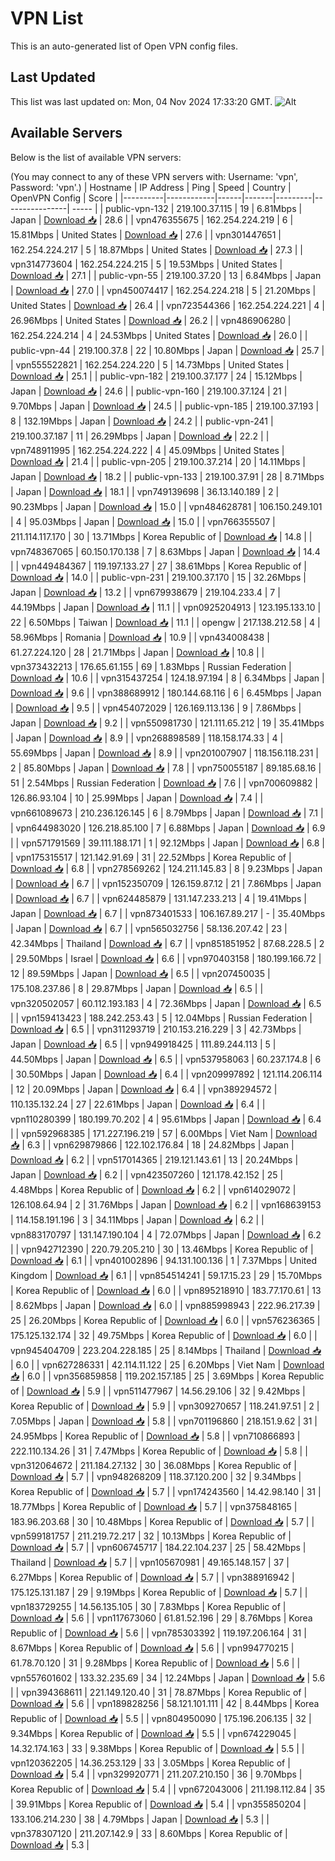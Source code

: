 # VPN List

This is an auto-generated list of Open VPN config files.

## Last Updated

This list was last updated on: Mon, 04 Nov 2024 17:33:20 GMT.
![Alt](https://repobeats.axiom.co/api/embed/186b98318ef1479477931607c1ad7d823f12451f.svg "Repobeats analytics image")

## Available Servers

Below is the list of available VPN servers:

(You may connect to any of these VPN servers with: Username: 'vpn', Password: 'vpn'.)
| Hostname | IP Address | Ping | Speed | Country | OpenVPN Config | Score |
|----------|------------|------|-------|---------|----------------| ----- |
| public-vpn-132 | 219.100.37.115 | 19 | 6.81Mbps | Japan | [Download 📥](./configs/server_0_JP.ovpn) | 28.6 |
| vpn476355675 | 162.254.224.219 | 6 | 15.81Mbps | United States | [Download 📥](./configs/server_1_US.ovpn) | 27.6 |
| vpn301447651 | 162.254.224.217 | 5 | 18.87Mbps | United States | [Download 📥](./configs/server_2_US.ovpn) | 27.3 |
| vpn314773604 | 162.254.224.215 | 5 | 19.53Mbps | United States | [Download 📥](./configs/server_3_US.ovpn) | 27.1 |
| public-vpn-55 | 219.100.37.20 | 13 | 6.84Mbps | Japan | [Download 📥](./configs/server_4_JP.ovpn) | 27.0 |
| vpn450074417 | 162.254.224.218 | 5 | 21.20Mbps | United States | [Download 📥](./configs/server_5_US.ovpn) | 26.4 |
| vpn723544366 | 162.254.224.221 | 4 | 26.96Mbps | United States | [Download 📥](./configs/server_6_US.ovpn) | 26.2 |
| vpn486906280 | 162.254.224.214 | 4 | 24.53Mbps | United States | [Download 📥](./configs/server_7_US.ovpn) | 26.0 |
| public-vpn-44 | 219.100.37.8 | 22 | 10.80Mbps | Japan | [Download 📥](./configs/server_8_JP.ovpn) | 25.7 |
| vpn555522821 | 162.254.224.220 | 5 | 14.73Mbps | United States | [Download 📥](./configs/server_9_US.ovpn) | 25.1 |
| public-vpn-182 | 219.100.37.177 | 24 | 15.12Mbps | Japan | [Download 📥](./configs/server_10_JP.ovpn) | 24.6 |
| public-vpn-160 | 219.100.37.124 | 21 | 9.70Mbps | Japan | [Download 📥](./configs/server_11_JP.ovpn) | 24.5 |
| public-vpn-185 | 219.100.37.193 | 8 | 132.19Mbps | Japan | [Download 📥](./configs/server_12_JP.ovpn) | 24.2 |
| public-vpn-241 | 219.100.37.187 | 11 | 26.29Mbps | Japan | [Download 📥](./configs/server_13_JP.ovpn) | 22.2 |
| vpn748911995 | 162.254.224.222 | 4 | 45.09Mbps | United States | [Download 📥](./configs/server_14_US.ovpn) | 21.4 |
| public-vpn-205 | 219.100.37.214 | 20 | 14.11Mbps | Japan | [Download 📥](./configs/server_15_JP.ovpn) | 18.2 |
| public-vpn-133 | 219.100.37.91 | 28 | 8.71Mbps | Japan | [Download 📥](./configs/server_16_JP.ovpn) | 18.1 |
| vpn749139698 | 36.13.140.189 | 2 | 90.23Mbps | Japan | [Download 📥](./configs/server_17_JP.ovpn) | 15.0 |
| vpn484628781 | 106.150.249.101 | 4 | 95.03Mbps | Japan | [Download 📥](./configs/server_18_JP.ovpn) | 15.0 |
| vpn766355507 | 211.114.117.170 | 30 | 13.71Mbps | Korea Republic of | [Download 📥](./configs/server_19_KR.ovpn) | 14.8 |
| vpn748367065 | 60.150.170.138 | 7 | 8.63Mbps | Japan | [Download 📥](./configs/server_20_JP.ovpn) | 14.4 |
| vpn449484367 | 119.197.133.27 | 27 | 38.61Mbps | Korea Republic of | [Download 📥](./configs/server_21_KR.ovpn) | 14.0 |
| public-vpn-231 | 219.100.37.170 | 15 | 32.26Mbps | Japan | [Download 📥](./configs/server_22_JP.ovpn) | 13.2 |
| vpn679938679 | 219.104.233.4 | 7 | 44.19Mbps | Japan | [Download 📥](./configs/server_23_JP.ovpn) | 11.1 |
| vpn0925204913 | 123.195.133.10 | 22 | 6.50Mbps | Taiwan | [Download 📥](./configs/server_24_TW.ovpn) | 11.1 |
| opengw | 217.138.212.58 | 4 | 58.96Mbps | Romania | [Download 📥](./configs/server_25_RO.ovpn) | 10.9 |
| vpn434008438 | 61.27.224.120 | 28 | 21.71Mbps | Japan | [Download 📥](./configs/server_26_JP.ovpn) | 10.8 |
| vpn373432213 | 176.65.61.155 | 69 | 1.83Mbps | Russian Federation | [Download 📥](./configs/server_27_RU.ovpn) | 10.6 |
| vpn315437254 | 124.18.97.194 | 8 | 6.34Mbps | Japan | [Download 📥](./configs/server_28_JP.ovpn) | 9.6 |
| vpn388689912 | 180.144.68.116 | 6 | 6.45Mbps | Japan | [Download 📥](./configs/server_29_JP.ovpn) | 9.5 |
| vpn454072029 | 126.169.113.136 | 9 | 7.86Mbps | Japan | [Download 📥](./configs/server_30_JP.ovpn) | 9.2 |
| vpn550981730 | 121.111.65.212 | 19 | 35.41Mbps | Japan | [Download 📥](./configs/server_31_JP.ovpn) | 8.9 |
| vpn268898589 | 118.158.174.33 | 4 | 55.69Mbps | Japan | [Download 📥](./configs/server_32_JP.ovpn) | 8.9 |
| vpn201007907 | 118.156.118.231 | 2 | 85.80Mbps | Japan | [Download 📥](./configs/server_33_JP.ovpn) | 7.8 |
| vpn750055187 | 89.185.68.16 | 51 | 2.54Mbps | Russian Federation | [Download 📥](./configs/server_34_RU.ovpn) | 7.6 |
| vpn700609882 | 126.86.93.104 | 10 | 25.99Mbps | Japan | [Download 📥](./configs/server_35_JP.ovpn) | 7.4 |
| vpn661089673 | 210.236.126.145 | 6 | 8.79Mbps | Japan | [Download 📥](./configs/server_36_JP.ovpn) | 7.1 |
| vpn644983020 | 126.218.85.100 | 7 | 6.88Mbps | Japan | [Download 📥](./configs/server_37_JP.ovpn) | 6.9 |
| vpn571791569 | 39.111.188.171 | 1 | 92.12Mbps | Japan | [Download 📥](./configs/server_38_JP.ovpn) | 6.8 |
| vpn175315517 | 121.142.91.69 | 31 | 22.52Mbps | Korea Republic of | [Download 📥](./configs/server_39_KR.ovpn) | 6.8 |
| vpn278569262 | 124.211.145.83 | 8 | 9.23Mbps | Japan | [Download 📥](./configs/server_40_JP.ovpn) | 6.7 |
| vpn152350709 | 126.159.87.12 | 21 | 7.86Mbps | Japan | [Download 📥](./configs/server_41_JP.ovpn) | 6.7 |
| vpn624485879 | 131.147.233.213 | 4 | 19.41Mbps | Japan | [Download 📥](./configs/server_42_JP.ovpn) | 6.7 |
| vpn873401533 | 106.167.89.217 | - | 35.40Mbps | Japan | [Download 📥](./configs/server_43_JP.ovpn) | 6.7 |
| vpn565032756 | 58.136.207.42 | 23 | 42.34Mbps | Thailand | [Download 📥](./configs/server_44_TH.ovpn) | 6.7 |
| vpn851851952 | 87.68.228.5 | 2 | 29.50Mbps | Israel | [Download 📥](./configs/server_45_IL.ovpn) | 6.6 |
| vpn970403158 | 180.199.166.72 | 12 | 89.59Mbps | Japan | [Download 📥](./configs/server_46_JP.ovpn) | 6.5 |
| vpn207450035 | 175.108.237.86 | 8 | 29.87Mbps | Japan | [Download 📥](./configs/server_47_JP.ovpn) | 6.5 |
| vpn320502057 | 60.112.193.183 | 4 | 72.36Mbps | Japan | [Download 📥](./configs/server_48_JP.ovpn) | 6.5 |
| vpn159413423 | 188.242.253.43 | 5 | 12.04Mbps | Russian Federation | [Download 📥](./configs/server_49_RU.ovpn) | 6.5 |
| vpn311293719 | 210.153.216.229 | 3 | 42.73Mbps | Japan | [Download 📥](./configs/server_50_JP.ovpn) | 6.5 |
| vpn949918425 | 111.89.244.113 | 5 | 44.50Mbps | Japan | [Download 📥](./configs/server_51_JP.ovpn) | 6.5 |
| vpn537958063 | 60.237.174.8 | 6 | 30.50Mbps | Japan | [Download 📥](./configs/server_52_JP.ovpn) | 6.4 |
| vpn209997892 | 121.114.206.114 | 12 | 20.09Mbps | Japan | [Download 📥](./configs/server_53_JP.ovpn) | 6.4 |
| vpn389294572 | 110.135.132.24 | 27 | 22.61Mbps | Japan | [Download 📥](./configs/server_54_JP.ovpn) | 6.4 |
| vpn110280399 | 180.199.70.202 | 4 | 95.61Mbps | Japan | [Download 📥](./configs/server_55_JP.ovpn) | 6.4 |
| vpn592968385 | 171.227.196.219 | 57 | 6.00Mbps | Viet Nam | [Download 📥](./configs/server_56_VN.ovpn) | 6.3 |
| vpn629879866 | 122.102.176.84 | 18 | 24.82Mbps | Japan | [Download 📥](./configs/server_57_JP.ovpn) | 6.2 |
| vpn517014365 | 219.121.143.61 | 13 | 20.24Mbps | Japan | [Download 📥](./configs/server_58_JP.ovpn) | 6.2 |
| vpn423507260 | 121.178.42.152 | 25 | 4.48Mbps | Korea Republic of | [Download 📥](./configs/server_59_KR.ovpn) | 6.2 |
| vpn614029072 | 126.108.64.94 | 2 | 31.76Mbps | Japan | [Download 📥](./configs/server_60_JP.ovpn) | 6.2 |
| vpn168639153 | 114.158.191.196 | 3 | 34.11Mbps | Japan | [Download 📥](./configs/server_61_JP.ovpn) | 6.2 |
| vpn883170797 | 131.147.190.104 | 4 | 72.07Mbps | Japan | [Download 📥](./configs/server_62_JP.ovpn) | 6.2 |
| vpn942712390 | 220.79.205.210 | 30 | 13.46Mbps | Korea Republic of | [Download 📥](./configs/server_63_KR.ovpn) | 6.1 |
| vpn401002896 | 94.131.100.136 | 1 | 7.37Mbps | United Kingdom | [Download 📥](./configs/server_64_GB.ovpn) | 6.1 |
| vpn854514241 | 59.17.15.23 | 29 | 15.70Mbps | Korea Republic of | [Download 📥](./configs/server_65_KR.ovpn) | 6.0 |
| vpn895218910 | 183.77.170.61 | 13 | 8.62Mbps | Japan | [Download 📥](./configs/server_66_JP.ovpn) | 6.0 |
| vpn885998943 | 222.96.217.39 | 25 | 26.20Mbps | Korea Republic of | [Download 📥](./configs/server_67_KR.ovpn) | 6.0 |
| vpn576236365 | 175.125.132.174 | 32 | 49.75Mbps | Korea Republic of | [Download 📥](./configs/server_68_KR.ovpn) | 6.0 |
| vpn945404709 | 223.204.228.185 | 25 | 8.14Mbps | Thailand | [Download 📥](./configs/server_69_TH.ovpn) | 6.0 |
| vpn627286331 | 42.114.11.122 | 25 | 6.20Mbps | Viet Nam | [Download 📥](./configs/server_70_VN.ovpn) | 6.0 |
| vpn356859858 | 119.202.157.185 | 25 | 3.69Mbps | Korea Republic of | [Download 📥](./configs/server_71_KR.ovpn) | 5.9 |
| vpn511477967 | 14.56.29.106 | 32 | 9.42Mbps | Korea Republic of | [Download 📥](./configs/server_72_KR.ovpn) | 5.9 |
| vpn309270657 | 118.241.97.51 | 2 | 7.05Mbps | Japan | [Download 📥](./configs/server_73_JP.ovpn) | 5.8 |
| vpn701196860 | 218.151.9.62 | 31 | 24.95Mbps | Korea Republic of | [Download 📥](./configs/server_74_KR.ovpn) | 5.8 |
| vpn710866893 | 222.110.134.26 | 31 | 7.47Mbps | Korea Republic of | [Download 📥](./configs/server_75_KR.ovpn) | 5.8 |
| vpn312064672 | 211.184.27.132 | 30 | 36.08Mbps | Korea Republic of | [Download 📥](./configs/server_76_KR.ovpn) | 5.7 |
| vpn948268209 | 118.37.120.200 | 32 | 9.34Mbps | Korea Republic of | [Download 📥](./configs/server_77_KR.ovpn) | 5.7 |
| vpn174243560 | 14.42.98.140 | 31 | 18.77Mbps | Korea Republic of | [Download 📥](./configs/server_78_KR.ovpn) | 5.7 |
| vpn375848165 | 183.96.203.68 | 30 | 10.48Mbps | Korea Republic of | [Download 📥](./configs/server_79_KR.ovpn) | 5.7 |
| vpn599181757 | 211.219.72.217 | 32 | 10.13Mbps | Korea Republic of | [Download 📥](./configs/server_80_KR.ovpn) | 5.7 |
| vpn606745717 | 184.22.104.237 | 25 | 58.42Mbps | Thailand | [Download 📥](./configs/server_81_TH.ovpn) | 5.7 |
| vpn105670981 | 49.165.148.157 | 37 | 6.27Mbps | Korea Republic of | [Download 📥](./configs/server_82_KR.ovpn) | 5.7 |
| vpn388916942 | 175.125.131.187 | 29 | 9.19Mbps | Korea Republic of | [Download 📥](./configs/server_83_KR.ovpn) | 5.7 |
| vpn183729255 | 14.56.135.105 | 30 | 7.83Mbps | Korea Republic of | [Download 📥](./configs/server_84_KR.ovpn) | 5.6 |
| vpn117673060 | 61.81.52.196 | 29 | 8.76Mbps | Korea Republic of | [Download 📥](./configs/server_85_KR.ovpn) | 5.6 |
| vpn785303392 | 119.197.206.164 | 31 | 8.67Mbps | Korea Republic of | [Download 📥](./configs/server_86_KR.ovpn) | 5.6 |
| vpn994770215 | 61.78.70.120 | 31 | 9.28Mbps | Korea Republic of | [Download 📥](./configs/server_87_KR.ovpn) | 5.6 |
| vpn557601602 | 133.32.235.69 | 34 | 12.24Mbps | Japan | [Download 📥](./configs/server_88_JP.ovpn) | 5.6 |
| vpn394368611 | 221.149.120.40 | 31 | 78.87Mbps | Korea Republic of | [Download 📥](./configs/server_89_KR.ovpn) | 5.6 |
| vpn189828256 | 58.121.101.111 | 42 | 8.44Mbps | Korea Republic of | [Download 📥](./configs/server_90_KR.ovpn) | 5.5 |
| vpn804950090 | 175.196.206.135 | 32 | 9.34Mbps | Korea Republic of | [Download 📥](./configs/server_91_KR.ovpn) | 5.5 |
| vpn674229045 | 14.32.174.163 | 33 | 9.38Mbps | Korea Republic of | [Download 📥](./configs/server_92_KR.ovpn) | 5.5 |
| vpn120362205 | 14.36.253.129 | 33 | 3.05Mbps | Korea Republic of | [Download 📥](./configs/server_93_KR.ovpn) | 5.4 |
| vpn329920771 | 211.207.210.150 | 36 | 9.70Mbps | Korea Republic of | [Download 📥](./configs/server_94_KR.ovpn) | 5.4 |
| vpn672043006 | 211.198.112.84 | 35 | 39.91Mbps | Korea Republic of | [Download 📥](./configs/server_95_KR.ovpn) | 5.4 |
| vpn355850204 | 133.106.214.230 | 38 | 4.79Mbps | Japan | [Download 📥](./configs/server_96_JP.ovpn) | 5.3 |
| vpn378307120 | 211.207.142.9 | 33 | 8.60Mbps | Korea Republic of | [Download 📥](./configs/server_97_KR.ovpn) | 5.3 |
